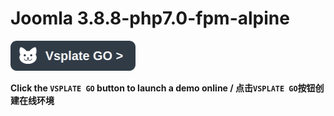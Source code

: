 # Joomla 3.8.8-php7.0-fpm-alpine

<a href="https://www.vsplate.com/?docker-compose=https://github.com/vsplate/dcenvs/joomla/3.8.8-php7.0-fpm-alpine"><img alt="VSPLATE GO" src="https://raw.githubusercontent.com/vsplate/images/master/vsgo_btn.png" width="200px"></a>

**Click the `VSPLATE GO` button to launch a demo online / 点击`VSPLATE GO`按钮创建在线环境**